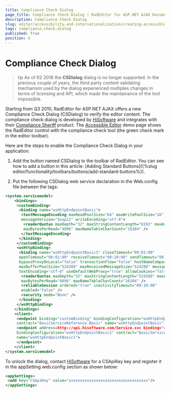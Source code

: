 ```yaml
---
title: Compliance Check Dialog
page_title: Compliance Check Dialog | RadEditor for ASP.NET AJAX Documentation
description: Compliance Check Dialog
slug: editor/accessibility-and-internationalization/creating-accessible-content/compliance-check-dialog
tags: compliance,check,dialog
published: True
position: 6
---
```


# Compliance Check Dialog

>tip As of R2 2018 the **CSDialog** dialog is no longer supported. In the previous couple of years, the third party content validating mechanism used by the dialog experienced multiples changes in terms of licensing and API, which made the maintainance of the tool impossible.

Starting from Q3 2010, RadEditor for ASP.NET AJAX offers a new Compliance Check Dialog (CSDialog) to verify the editor content. The compliance check dialog is developed by [HiSoftware](http://www.hisoftware.com/) and integrates with their [Compliance Sheriff](https://www.cryptzone.com/products/compliance-sheriff) product. The [Accessible Editor](http://demos.telerik.com/aspnet-ajax/editor/examples/accessibleeditor/defaultcs.aspx) demo page shows the RadEditor control with the compliance check tool (the green check mark in the editor toolbar).

Here are the steps to enable the Compliance Check Dialog in your application:

1. Add the button named CSDialog to the toolbar of RadEditor. You can see how to add a button in this article: [Adding Standard Buttons]({%slug editor/functionality/toolbars/buttons/add-standard-buttons%}).

1. Put the following CSDialog web service declaration in the Web.config file between the <configuration> tags:

````XML
<system.servicemodel>
	<bindings>
	 <customBinding>
	  <binding name="wsHttpEndpointBasic">
	   <textMessageEncoding maxReadPoolSize="64" maxWritePoolSize="16"
	   messageVersion="Soap12" writeEncoding="utf-8">
		<readerQuotas maxDepth="32" maxStringContentLength="8192" maxArrayLength="16384"
		maxBytesPerRead="4096" maxNameTableCharCount="16384" />
	   </textMessageEncoding>
	  </binding>
	 </customBinding>
	 <wsHttpBinding>
	  <binding name="wsHttpEndpointBasic1" closeTimeout="00:01:00"
	  openTimeout="00:01:00" receiveTimeout="00:10:00" sendTimeout="00:01:00"
	  bypassProxyOnLocal="false" transactionFlow="false" hostNameComparisonMode="StrongWildcard"
	  maxBufferPoolSize="524288" maxReceivedMessageSize="524288" messageEncoding="Text"
	  textEncoding="utf-8" useDefaultWebProxy="true" allowCookies="false">
	   <readerQuotas maxDepth="32" maxStringContentLength="524288" maxArrayLength="16384"
	   maxBytesPerRead="4096" maxNameTableCharCount="16384" />
	   <reliableSession ordered="true" inactivityTimeout="00:10:00"
	   enabled="false" />
	   <security mode="None" />
	  </binding>
	 </wsHttpBinding>
	</bindings>
	<client>
	 <endpoint binding="customBinding" bindingConfiguration="wsHttpEndpointBasic"
	 contract="BasicServiceReference.Basic" name="wsHttpEndpointBasic" />
	 <endpoint address=http://api.hisoftware.com/Service.svc binding="wsHttpBinding"
	 bindingConfiguration="wsHttpEndpointBasic1" contract="BasicServiceReference.Basic"
	 name="wsHttpEndpointBasic1">
	 </endpoint>
	</client>
</system.servicemodel>
````

To unlock the dialog, contact [HiSoftware](http://www.hisoftware.com/) for a CSApiKey key and register it in the appSetting web.config section as shown below:

````XML
<appSettings>
 <add key="CSApiKey" value="xxxxxxxxxxxxxxxxxxxxxxxxxxxxxxxxxxx"/>
</appSettings> 
````


